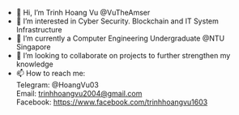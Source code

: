 - 👋 Hi, I’m Trinh Hoang Vu @VuTheAmser
- 👀 I’m interested in Cyber Security. Blockchain and IT System Infrastructure
- 🌱 I’m currently a Computer Engineering Undergraduate @NTU Singapore
- 💞️ I’m looking to collaborate on projects to further strengthen my knowledge
- 📫 How to reach me: </br>
          Telegram:   @HoangVu03 </br>
          Email:      trinhhoangvu2004@gmail.com </br>
          Facebook:   https://www.facebook.com/trinhhoangvu1603 </br>

<!---
VuTheAmser/VuTheAmser is a ✨ special ✨ repository because its `README.md` (this file) appears on your GitHub profile.
You can click the Preview link to take a look at your changes.
--->
